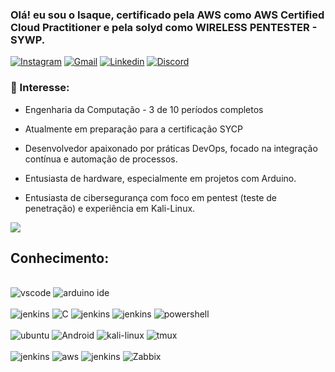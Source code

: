 ### Olá! eu sou o Isaque, certificado pela AWS como AWS Certified Cloud Practitioner e pela solyd como WIRELESS PENTESTER - SYWP.

[![Instagram](https://img.shields.io/badge/Instagram-E4405F?style=for-the-badge&logo=instagram&logoColor=white)](https://www.instagram.com/isaque_santos228/)
[![Gmail](https://img.shields.io/badge/Gmail-D14836?style=for-the-badge&logo=gmail&logoColor=white)](https://mail.google.com/mail/u/0/?tab=rm&ogbl#inbox?compose=DmwnWrRnXmtxTQHBlNlrxmSxLHdNCQBsbZnddkzcJsGTShFXvNHdVsJGNKjBHrmxSDhpJkhghWmV)
[![Linkedin](https://img.shields.io/badge/LinkedIn-0077B5?style=for-the-badge&logo=linkedin&logoColor=white)]()
[![Discord](https://img.shields.io/badge/Discord-7289DA?style=for-the-badge&logo=discord&logoColor=white)]()

### 🌱 Interesse:
- Engenharia da Computação - 3 de 10 períodos completos

- Atualmente em preparação para a certificação SYCP

- Desenvolvedor apaixonado por práticas DevOps, focado na integração contínua e automação de processos.

- Entusiasta de hardware, especialmente em projetos com Arduino.

- Entusiasta de cibersegurança com foco em pentest (teste de penetração) e experiência em Kali-Linux.

<picture>
  <source
    srcset="https://github-readme-stats.vercel.app/api?username=Isaque228&show_icons=true&theme=dark"
    media="(prefers-color-scheme: dark)"
  />
  <source
    srcset="https://github-readme-stats.vercel.app/api?username=Isaque228&show_icons=true"
    media="(prefers-color-scheme: light), (prefers-color-scheme: no-preference)"
  />
  <img src="https://github-readme-stats.vercel.app/api?username=Isaque228&show_icons=true" />
</picture>

<!-- ![Top Langs](https://github-readme-stats.vercel.app/api/top-langs/?username=Isaque228&hide_progress=true) -->

## Conhecimento:
<div style="display: inline_block"></br>
    <img aling="center" alt="vscode" src="https://img.shields.io/badge/Visual_Studio_Code-0078D4?style=for-the-badge&logo=visual%20studio%20code&logoColor=white">
    <img aling="center" alt="arduino ide" src="https://img.shields.io/badge/Arduino_IDE-00979D?style=for-the-badge&logo=arduino&logoColor=white">
</div>

<div style="display: inline_block"></br>
    <img aling="center" alt="jenkins" src="https://img.shields.io/badge/Python-14354C?style=for-the-badge&logo=python&logoColor=white">
    <img aling="center" alt="C" src="https://img.shields.io/badge/C-00599C?style=for-the-badge&logo=c&logoColor=white">
    <img aling="center" alt="jenkins" src="https://img.shields.io/badge/TypeScript-007ACC?style=for-the-badge&logo=typescript&logoColor=white">
    <img aling="center" alt="jenkins" src="https://img.shields.io/badge/Shell_Script-121011?style=for-the-badge&logo=gnu-bash&logoColor=white">
    <img aling="center" alt="powershell" src="https://img.shields.io/badge/powershell-5391FE?style=for-the-badge&logo=powershell&logoColor=white">
</div>

<div style="display: inline_block"></br>
    <img aling="center" alt="ubuntu" src="https://img.shields.io/badge/Ubuntu-E95420?style=for-the-badge&logo=ubuntu&logoColor=white">
    <img aling="center" alt="Android" src="https://img.shields.io/badge/Android-3DDC84?style=for-the-badge&logo=android&logoColor=white">
    <img aling="center" alt="kali-linux" src="https://img.shields.io/badge/Kali_Linux-557C94?style=for-the-badge&logo=kali-linux&logoColor=white">
    <img aling="center" alt="tmux" src="https://img.shields.io/badge/tmux-1BB91F?style=for-the-badge&logo=tmux&logoColor=white">
</div>

<div style="display: inline_block"></br>
    <img aling="center" alt="jenkins" src="https://img.shields.io/badge/Jenkins-D24939?style=for-the-badge&logo=Jenkins&logoColor=white">
    <img aling="center" alt="aws" src="https://img.shields.io/badge/Amazon_AWS-232F3E?style=for-the-badge&logo=amazon-aws&logoColor=white">
    <img aling="center" alt="jenkins" src="https://img.shields.io/badge/Jenkins-D24939?style=for-the-badge&logo=Jenkins&logoColor=white">
        <img aling="center" alt="Zabbix" src="https://img.shields.io/badge/Zabbix-EA1D2C?style=for-the-badge&logoColor=white">
</div>
